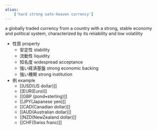```yaml
---
alias:
    ['hard strong safe-heaven currency']
---
```

a globally traded currency from a country with a strong, stable economy and political system, characterized by its reliability and low volatility
- 性質 property
    - 安定性 stability
    - 流動性 liquidity
    - 知名度 widespread acceptance
    - 強い経済基盤 strong economic backing
    - 強い機関 strong institution
- 例 example
    - [[USD(US dollar)]]
    - [[EUR(Euro)]]
    - [[GBP (pond•sterling)]]
    - [[JPY(Japanese yen)]]
    - [[CAD(Canadian dollar)]]
    - [[AUD(Australian dollar)]]
    - [[NZD(NewZealand dollar)]]
    - [[CHF(Swiss franc)]]